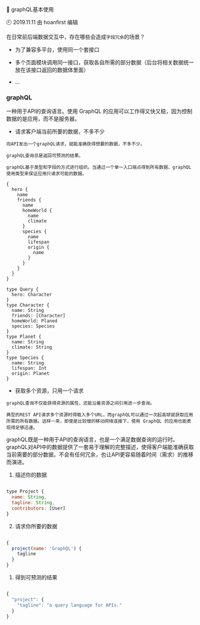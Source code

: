 🐾 graphQL基本使用

🕘 2019.11.11 由 hoanfirst 编辑

在日常前后端数据交互中，存在哪些会造成`字段冗余`的场景？

- 为了兼容多平台，使用同一个套接口

- 多个页面模块调用同一接口，获取各自所需的部分数据（后台将相关数据统一放在该接口返回的数据体里面）

- ...


### graphQL

一种用于API的查询语言。使用 GraphQL 的应用可以工作得又快又稳，因为控制数据的是应用，而不是服务器。

- 请求客户端当前所要的数据，不多不少

```
向API发出一个graphQL请求，就能准确获得想要的数据，不多不少。

graphQL查询总是返回可预测的结果。

graphQL基于类型和字段的方式进行组织。当通过一个单一入口端点得到所有数据，graphQL使用类型来保证应用只请求可能的数据。

{
  hero {
    name
    friends {
      name
      homeWorld {
        name
        climate
      }
      species {
        name
        lifespan
        origin {
          name
        }
      }
    }
  }
}

type Query {
  hero: Character
}
type Character {
  name: String
  friends: [Character]
  homeWorld: Planed
  species: Species
}
type Planet {
  name: String
  climate: String
}
type Species {
  name: String
  lifespan: Int
  origin: Planet
}
```

- 获取多个资源，只用一个请求

```
graphQL查询不仅能获得资源的属性，还能沿着资源之间引用进一步查询。

典型的REST API请求多个资源时得载入多个URL，而graphQL可以通过一次起高球就获取应用所需的所有数据。这样一来，即使是比较慢的移动网络连接下，使用 GraphQL 的应用也能表现得足够迅速。
```



graphQL既是一种用于API的查询语言，也是一个满足数据查询的运行时。 graphQL对API中的数据提供了一套易于理解的完整描述，使得客户端能准确获取当前需要的部分数据，不会有任何冗余，也让API更容易随着时间（需求）的推移而演进。

1. 描述你的数据

```javascript

type Project {
  name: String,
  tagline: String,
  contributors: [User]
}

```

2. 请求你所要的数据

```javascript

{
  project(name: 'GraphQL') {
    tagline
  }
}

```

1. 得到可预测的结果

```javascript

{
  "project": {
    "tagline": "a query language for APIs."
  }
}

```
